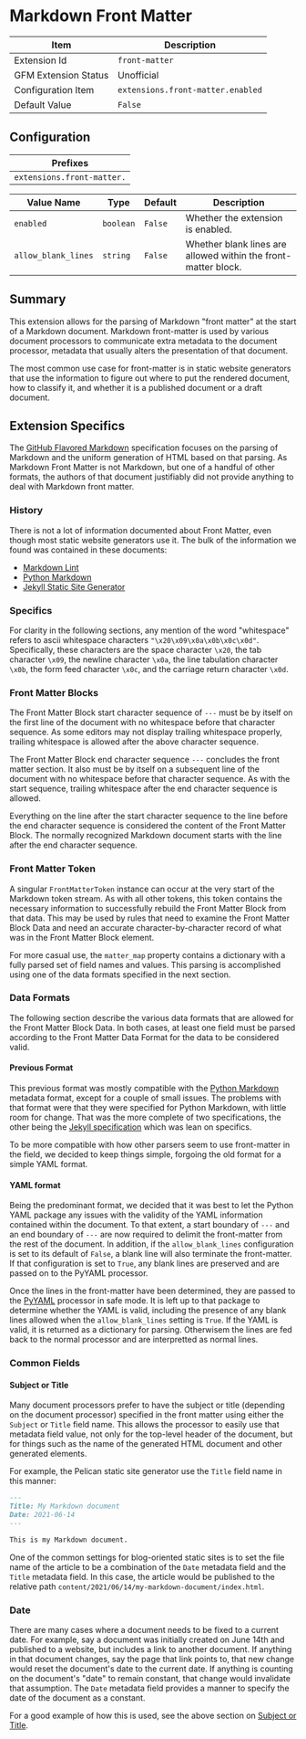 # Markdown Front Matter

| Item | Description |
| --- | --- |
| Extension Id | `front-matter` |
| GFM Extension Status | Unofficial |
| Configuration Item | `extensions.front-matter.enabled` |
| Default Value | `False` |

## Configuration

| Prefixes |
| --- |
| `extensions.front-matter.` |

| Value Name | Type | Default | Description |
| -- | -- | -- | -- |
| `enabled` | `boolean` | `False` | Whether the extension is enabled. |
| `allow_blank_lines` | `string` | `False` | Whether blank lines are allowed within the front-matter block. |

## Summary

This extension allows for the parsing of Markdown "front matter" at
the start of a Markdown document.  Markdown front-matter is used by
various document processors to communicate extra metadata to the document
processor, metadata that usually alters the presentation of that document.

The most common use case for front-matter is in static website
generators that use the information to figure out where to put the
rendered document, how to classify it, and whether it is a published
document or a draft document.

## Extension Specifics

The [GitHub Flavored Markdown](https://github.github.com/gfm/) specification
focuses on the parsing of Markdown and the uniform generation of HTML based on
that parsing.  As Markdown Front Matter is not Markdown, but one of a
handful of other formats, the authors of that document justifiably did not
provide anything to deal with Markdown front matter.

### History

There is not a lot of information documented about Front Matter, even
though most static website generators use it.  The bulk of the information
we found was contained in these documents:

- [Markdown Lint](https://github.com/DavidAnson/markdownlint/blob/main/doc/Rules.md#md041---first-line-in-a-file-should-be-a-top-level-heading)
- [Python Markdown](https://python-markdown.github.io/extensions/meta_data/)
- [Jekyll Static Site Generator](https://jekyllrb.com/docs/front-matter/)

### Specifics

For clarity in the following sections, any mention of the word "whitespace"
refers to ascii whitespace characters `"\x20\x09\x0a\x0b\x0c\x0d"`. Specifically,
these characters are the space character `\x20`, the tab character `\x09`,
the newline character `\x0a`, the line tabulation character `\x0b`, the form feed
character `\x0c`, and the carriage return character `\x0d`.

### Front Matter Blocks

The Front Matter Block start character sequence of `---` must be by itself
on the first line of the document with no whitespace before that
character sequence.  As some editors may not display trailing whitespace
properly, trailing whitespace is allowed after the above character sequence.

The Front Matter Block end character sequence `---` concludes the front
matter section. It also must be by itself on a subsequent line of
the document with no whitespace before that character sequence. As with
the start sequence, trailing whitespace after the end character sequence
is allowed.

Everything on the line after the start character sequence to the line
before the end character sequence is considered the content of the
Front Matter Block.  The normally recognized Markdown document starts
with the line after the end character sequence.

### Front Matter Token

A singular `FrontMatterToken` instance can occur at the very start of
the Markdown token stream.  As with all other tokens, this token contains
the necessary information to successfully rebuild the Front Matter
Block from that data.  This may be used by rules that need to examine
the Front Matter Block Data and need an accurate character-by-character record
of what was in the Front Matter Block element.

For more casual use, the `matter_map` property contains a dictionary
with a fully parsed set of field names and values.  This parsing is
accomplished using one of the data formats specified in the next section.

### Data Formats

The following section describe the various data formats that are allowed
for the Front Matter Block Data.  In both cases, at least one field must
be parsed according to the Front Matter Data Format for the data to be
considered valid.

#### Previous Format

This previous format was mostly compatible with the
[Python Markdown](https://python-markdown.github.io/extensions/meta_data/)
metadata format, except for a couple of small issues.  The problems with
that format were that they were specified for Python Markdown, with little
room for change.  That was the more complete of two specifications, the
other being the [Jekyll specification](https://jekyllrb.com/docs/front-matter/)
which was lean on specifics.

To be more compatible with how other parsers seem to use front-matter in the
field, we decided to keep things simple, forgoing the old format for a simple
YAML format.

#### YAML format

Being the predominant format, we decided that it was best to let the Python YAML
package any issues with the validity of the YAML information contained within
the document.  To that extent, a start boundary of `---` and an end boundary
of `---` are now required to delimit the front-matter from the rest of the
document.  In addition, if the `allow_blank_lines` configuration is set to its
default of `False`, a blank line will also terminate the front-matter.  If that
configuration is set to `True`, any blank lines are preserved and are passed
on to the PyYAML processor.

Once the lines in the front-matter have been determined, they are passed to
the [PyYAML](https://pypi.org/project/PyYAML/) processor in safe mode.  It is
left up to that package to determine whether the YAML is valid, including the
presence of any blank lines allowed when the `allow_blank_lines` setting is `True`.
If the YAML is valid, it is returned as a dictionary for parsing. Otherwisem the
lines are fed back to the normal processor and are interpretted as normal lines.

### Common Fields

#### Subject or Title

Many document processors prefer to have the subject or title (depending
on the document processor) specified in the front matter using either
the `Subject` or `Title` field name.  This allows the processor to
easily use that metadata field value, not only for the top-level header
of the document, but for things such as the name of the generated HTML
document and other generated elements.

For example, the Pelican static site generator use the `Title` field name
in this manner:

```Markdown
---
Title: My Markdown document
Date: 2021-06-14
---

This is my Markdown document.

```

One of the common settings for blog-oriented static sites is to set
the file name of the article to be a combination of the `Date`
metadata field and the `Title` metadata field.  In this case, the
article would be published to the relative path
`content/2021/06/14/my-markdown-document/index.html`.

### Date

There are many cases where a document needs to be fixed to a current
date.  For example, say a document was initially created on June 14th
and published to a website, but includes a link to another document.
If anything in that document changes, say the page that link points to,
that new change would reset the document's date to the current date.
If anything is counting on the document's "date" to remain constant,
that change would invalidate that assumption.  The `Date` metadata
field provides a manner to specify the date of the document as a
constant.

For a good example of how this is used, see the above section
on [Subject or Title](#subject-or-title).
